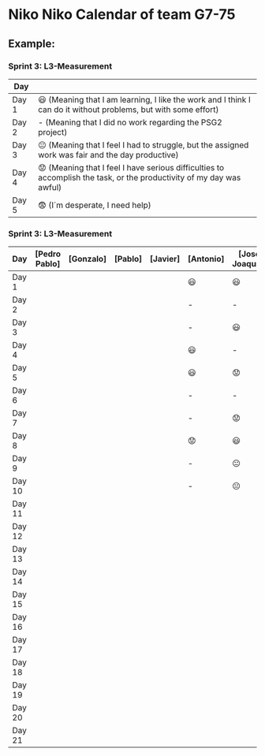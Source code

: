 # Niko Niko Calendar of team G7-75

## Example:

### Sprint 3: L3-Measurement 

| Day           |   |
| ------------- | ------------- |
| Day 1         |    :smiley: (Meaning that I am learning, I like the work and I think I can do it without problems, but with some effort) |
| Day 2         |    - (Meaning that I did no work regarding the PSG2 project)           |
| Day 3         |    :neutral_face:  (Meaning that I feel I had to struggle, but the assigned work was fair and the day productive)          |:fearful:
| Day 4         |    :worried: (Meaning that I feel I have serious difficulties to accomplish the task, or the productivity of my day was awful)           |
| Day 5         |    :fearful:   (I´m desperate, I need help)        |


### Sprint 3: L3-Measurement 

| Day           | [Pedro Pablo] |   [Gonzalo]    |    [Pablo]     |    [Javier]    |    [Antonio]   | [José Joaquín] |
| ------------- | ------------- | -------------  | -------------  | -------------  | -------------  | -------------  |
| Day 1         |               |                |                |                |    :smiley:    |    :smiley:    |
| Day 2         |               |                |                |                |        -       |       -        |
| Day 3         |               |                |                |                |        -       |    :smiley:    |
| Day 4         |               |                |                |                |    :smiley:    |       -        |
| Day 5         |               |                |                |                |    :smiley:    |   :worried:    |
| Day 6         |               |                |                |                |        -       |       -        |
| Day 7         |               |                |                |                |        -       |   :worried:    |
| Day 8         |               |                |                |                |    :worried:   |    :smiley:    |
| Day 9         |               |                |                |                |        -       | :neutral_face: |
| Day 10        |               |                |                |                |        -       | :neutral_face: |
| Day 11        |               |                |                |                |                |                |
| Day 12        |               |                |                |                |                |                |
| Day 13        |               |                |                |                |                |                |
| Day 14        |               |                |                |                |                |                |
| Day 15        |               |                |                |                |                |                |
| Day 16        |               |                |                |                |                |                |
| Day 17        |               |                |                |                |                |                |
| Day 18        |               |                |                |                |                |                |
| Day 19        |               |                |                |                |                |                |
| Day 20        |               |                |                |                |                |                |
| Day 21        |               |                |                |                |                |                |
